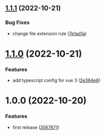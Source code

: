 ## [1.1.1](https://github.com/elibolonur/elibol-eslint-config/compare/v1.1.0...v1.1.1) (2022-10-21)


### Bug Fixes

* change file extension rule ([7e1ad1a](https://github.com/elibolonur/elibol-eslint-config/commit/7e1ad1a93cf57b8c87b5634b87606e9ab8d641d5))

# [1.1.0](https://github.com/elibolonur/elibol-eslint-config/compare/v1.0.0...v1.1.0) (2022-10-21)


### Features

* add typescript config for vue 3 ([2e364e6](https://github.com/elibolonur/elibol-eslint-config/commit/2e364e6178899723ba61748c3732961e80cbe438))

# 1.0.0 (2022-10-20)


### Features

* first release ([3567871](https://github.com/elibolonur/elibol-eslint-config/commit/3567871b68cd24c2e97b89ce4ec2d7d956641c81))
